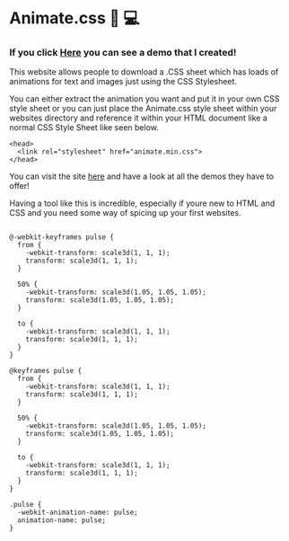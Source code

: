 # Animate.css :page_facing_up: :computer:
### If you click [Here](https://thimbleprojects.org/callumlovekin/141339/) you can see a demo that I created!


This website allows people to download a .CSS sheet which has loads of animations for text and images just using the CSS Stylesheet.

You can either extract the animation you want and put it in your own CSS style sheet or you can just place the Animate.css style sheet within your websites directory and reference it within your HTML document like a normal CSS Style Sheet like seen below.
	
~~~~
<head>
  <link rel="stylesheet" href="animate.min.css">
</head>
~~~~

You can visit the site [here](https://daneden.github.io/animate.css/) and have a look at all the demos they have to offer!

Having a tool like this is incredible, especially if youre new to HTML and CSS and you need some way of spicing up your first websites.

~~~~

@-webkit-keyframes pulse {
  from {
    -webkit-transform: scale3d(1, 1, 1);
    transform: scale3d(1, 1, 1);
  }

  50% {
    -webkit-transform: scale3d(1.05, 1.05, 1.05);
    transform: scale3d(1.05, 1.05, 1.05);
  }

  to {
    -webkit-transform: scale3d(1, 1, 1);
    transform: scale3d(1, 1, 1);
  }
}

@keyframes pulse {
  from {
    -webkit-transform: scale3d(1, 1, 1);
    transform: scale3d(1, 1, 1);
  }

  50% {
    -webkit-transform: scale3d(1.05, 1.05, 1.05);
    transform: scale3d(1.05, 1.05, 1.05);
  }

  to {
    -webkit-transform: scale3d(1, 1, 1);
    transform: scale3d(1, 1, 1);
  }
}

.pulse {
  -webkit-animation-name: pulse;
  animation-name: pulse;
}
~~~~

